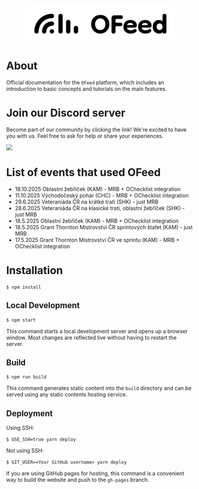<h1 align="center">
  <a href="https://orienteerfeed.com">
  <img src="https://raw.githubusercontent.com/orienteerfeed/ofeed-docs/main/static/img/svg/2025-08-18_orienteerfeed_logo_one-line_light.svg" width="400" alt="OFeed">
  </a>
</h1>

# About
Official documentation for the `OFeed` platform, which includes an introduction to basic concepts and tutorials on the main features.

# Join our Discord server
Become part of our community by clicking the link! We're excited to have you with us. Feel free to ask for help or share your experiences.

[![](https://dcbadge.limes.pink/api/server/https://discord.gg/QMvnurgKzU)](https://discord.gg/QMvnurgKzU)

# List of events that used OFeed
- 18.10.2025 Oblastní žebříček (KAM) - MRB + OChecklist integration
- 11.10.2025 Východočeský pohár (CHC) - MRB + OChecklist integration
- 29.6.2025 Veteraniáda ČR na krátké trati (SHK) - just MRB
- 28.6.2025 Veteraniáda ČR na klasické trati, oblastní žebříček (SHK) - just MRB
- 18.5.2025 Oblastní žebříček (KAM) - MRB + OChecklist integration
- 18.5.2025 Grant Thornton Mistrovství ČR sprintových štafet (KAM) - just MRB
- 17.5.2025 Grant Thornton Mistrovství ČR ve sprintu (KAM) - MRB + OChecklist integration

# Installation

```
$ npm install
```

## Local Development

```
$ npm start
```

This command starts a local development server and opens up a browser window. Most changes are reflected live without having to restart the server.

## Build

```
$ npm run build
```

This command generates static content into the `build` directory and can be served using any static contents hosting service.

## Deployment

Using SSH:

```
$ USE_SSH=true yarn deploy
```

Not using SSH:

```
$ GIT_USER=<Your GitHub username> yarn deploy
```

If you are using GitHub pages for hosting, this command is a convenient way to build the website and push to the `gh-pages` branch.
